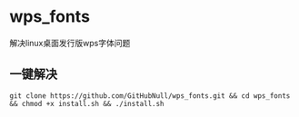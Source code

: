 # wps_fonts
解决linux桌面发行版wps字体问题

## 一键解决
```shell
git clone https://github.com/GitHubNull/wps_fonts.git && cd wps_fonts && chmod +x install.sh && ./install.sh

```
